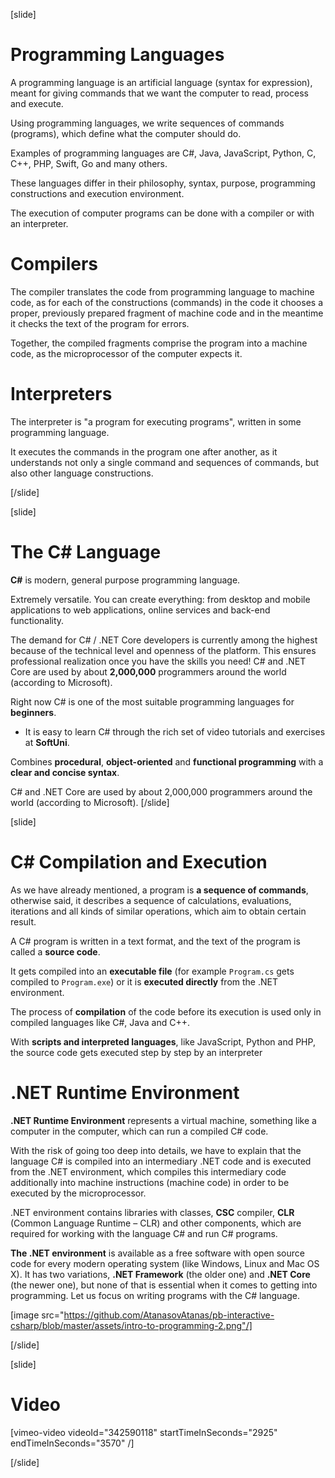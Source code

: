 [slide]
# Programming Languages
A programming language is an artificial language (syntax for expression), meant for giving commands that we want the computer to read, process and execute.

Using programming languages, we write sequences of commands (programs), which define 
what the computer should do. 

Examples of programming languages are C#, Java, JavaScript, Python, C, C++, PHP, Swift, Go and many others. 

These languages differ in their philosophy, syntax, purpose, programming constructions and execution environment. 

The execution of computer programs can be done with a compiler or with an interpreter.

# Compilers
The compiler translates the code from programming language to machine code, as for each of the constructions (commands) in the code it chooses a proper, previously prepared fragment of machine code and in the meantime it checks the text of the program for errors. 

Together, the compiled fragments comprise the program into a machine code, as the microprocessor of the 
computer expects it.

# Interpreters
The interpreter is "a program for executing programs", written in some programming language. 

It executes the commands in the program one after another, as it understands not only a single command and sequences of commands, but also other language constructions.

[/slide]

[slide]
# The C# Language
**C#** is modern, general purpose programming language. 

Extremely versatile. You can create everything: from desktop and mobile applications to web applications, online services and back-end functionality. 

The demand for C# / .NET Core developers is currently among the highest because of the technical level and openness of the platform. This ensures professional realization once you have the skills you need! C# and .NET Core are used by about **2,000,000** programmers around the world (according to Microsoft). 

Right now C# is one of the most suitable programming languages for **beginners**. 
* It is easy to learn C# through the rich set of video tutorials and exercises at **SoftUni**. 

Combines **procedural**, **object-oriented** and **functional programming** with a **clear and concise syntax**. 

C# and .NET Core are used by about 2,000,000 programmers around the world (according to Microsoft). 
[/slide]

[slide]
# C# Compilation and Execution
As we have already mentioned, a program is **a sequence of commands**, otherwise said, it describes a sequence of calculations, evaluations, iterations and all kinds of similar operations, which aim to obtain certain result.

A C# program is written in a text format, and the text of the program is called a **source code**. 

It gets compiled into an **executable file** (for example `Program.cs` gets compiled to `Program.exe`) or it is **executed directly** from the .NET environment.

The process of **compilation** of the code before its execution is used only in compiled languages like C#, Java and C++. 

With **scripts and interpreted languages**, like JavaScript, Python and PHP, the source code gets executed step by step by an interpreter

# .NET Runtime Environment 
**.NET Runtime Environment** represents a virtual machine, something like a computer in the computer, which can run a compiled C# code. 

With the risk of going too deep into details, we have to explain that the language C# is compiled into an intermediary .NET code and is executed from the .NET environment, which compiles this intermediary code additionally into machine instructions (machine code) in order to be executed by the microprocessor. 

.NET environment contains libraries with classes, **CSC** compiler, **CLR** (Common Language Runtime – CLR) and other components, which are required for working with the language C# and run C# programs.

**The .NET environment** is available as a free software with open source code for every modern operating system (like Windows, Linux and Mac OS X). It has two variations, **.NET Framework** (the older one) and **.NET Core** (the newer one), but none of that is essential when it comes to getting into programming. Let us focus on writing programs with the C# language.

[image src="https://github.com/AtanasovAtanas/pb-interactive-csharp/blob/master/assets/intro-to-programming-2.png"/]

[/slide]

[slide]
# Video

[vimeo-video videoId="342590118" startTimeInSeconds="2925" endTimeInSeconds="3570" /]

[/slide]